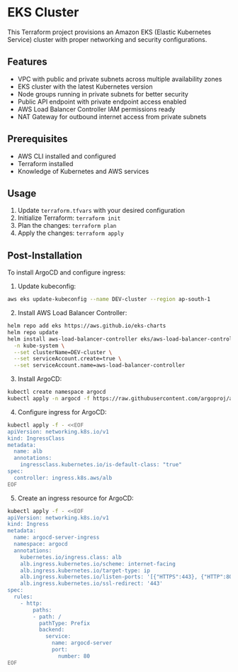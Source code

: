# EKS Cluster

This Terraform project provisions an Amazon EKS (Elastic Kubernetes Service) cluster with proper networking and security configurations.

## Features
- VPC with public and private subnets across multiple availability zones
- EKS cluster with the latest Kubernetes version
- Node groups running in private subnets for better security
- Public API endpoint with private endpoint access enabled
- AWS Load Balancer Controller IAM permissions ready
- NAT Gateway for outbound internet access from private subnets

## Prerequisites
- AWS CLI installed and configured
- Terraform installed
- Knowledge of Kubernetes and AWS services

## Usage
1. Update `terraform.tfvars` with your desired configuration
2. Initialize Terraform: `terraform init`
3. Plan the changes: `terraform plan`
4. Apply the changes: `terraform apply`

## Post-Installation
To install ArgoCD and configure ingress:

1. Update kubeconfig:
```bash
aws eks update-kubeconfig --name DEV-cluster --region ap-south-1
```

2. Install AWS Load Balancer Controller:
```bash
helm repo add eks https://aws.github.io/eks-charts
helm repo update
helm install aws-load-balancer-controller eks/aws-load-balancer-controller \
  -n kube-system \
  --set clusterName=DEV-cluster \
  --set serviceAccount.create=true \
  --set serviceAccount.name=aws-load-balancer-controller
```

3. Install ArgoCD:
```bash
kubectl create namespace argocd
kubectl apply -n argocd -f https://raw.githubusercontent.com/argoproj/argo-cd/stable/manifests/install.yaml
```

4. Configure ingress for ArgoCD:
```bash
kubectl apply -f - <<EOF
apiVersion: networking.k8s.io/v1
kind: IngressClass
metadata:
  name: alb
  annotations:
    ingressclass.kubernetes.io/is-default-class: "true"
spec:
  controller: ingress.k8s.aws/alb
EOF
```

5. Create an ingress resource for ArgoCD:
```bash
kubectl apply -f - <<EOF
apiVersion: networking.k8s.io/v1
kind: Ingress
metadata:
  name: argocd-server-ingress
  namespace: argocd
  annotations:
    kubernetes.io/ingress.class: alb
    alb.ingress.kubernetes.io/scheme: internet-facing
    alb.ingress.kubernetes.io/target-type: ip
    alb.ingress.kubernetes.io/listen-ports: '[{"HTTPS":443}, {"HTTP":80}]'
    alb.ingress.kubernetes.io/ssl-redirect: '443'
spec:
  rules:
    - http:
        paths:
        - path: /
          pathType: Prefix
          backend:
            service:
              name: argocd-server
              port:
                number: 80
EOF
```